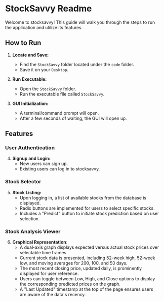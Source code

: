 # StockSavvy Readme

Welcome to stocksavvy! This guide will walk you through the steps to run the application and utilize its features.

## How to Run

1. **Locate and Save:**
   - Find the `StockSavvy` folder located under the `code` folder.
   - Save it on your `Desktop`.

2. **Run Executable:**
   - Open the `StockSavvy` folder.
   - Run the executable file called `StockSavvy`.

3. **GUI Initialization:**
   - A terminal/command prompt will open.
   - After a few seconds of waiting, the GUI will open up.

## Features

### User Authentication

4. **Signup and Login:**
   - New users can sign up.
   - Existing users can log in to stocksavvy.

### Stock Selector

5. **Stock Listing:**
   - Upon logging in, a list of available stocks from the database is displayed.
   - Radio buttons are implemented for users to select specific stocks.
   - Includes a "Predict" button to initiate stock prediction based on user selection.

### Stock Analysis Viewer

6. **Graphical Representation:**
   - A dual-axis graph displays expected versus actual stock prices over selectable time frames.
   - Current stock data is presented, including 52-week high, 52-week low, and moving averages for 200, 100, and 50 days.
   - The most recent closing price, updated daily, is prominently displayed for user reference.
   - Users can toggle between Low, High, and Close options to display the corresponding predicted prices on the graph.
   - A "Last Updated" timestamp at the top of the page ensures users are aware of the data's recency.